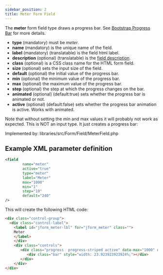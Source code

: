 ```yaml
---
sidebar_position: 2
title: Meter Form Field
---
```


The **meter** form field type draws a progress bar. 
See [Bootstrap Progress Bar](https://getbootstrap.com/2.3.2/components.html#progress) for more details.

- **type** (mandatory) must be *meter*.
- **name** (mandatory) is the unique name of the field.
- **label** (mandatory) (translatable) is the field html label.
- **description** (optional) (translatable) is the [field description](../standard-form-field-attributes.md#description).
- **class** (optional) is a CSS class name for the HTML form field.
- **size** (optional) sets the input size of the field.
- **default** (optional) the initial value of the progress bar.
- **min** (optional) the minimum value of the progress bar.
- **max** (optional) the maximum value of the progress bar.
- **step** (optional) the step at which the progress changes on the bar.
- **animated** (optional) (default:true) sets whether the progress bar is animated or not.
- **active** (optional) (default:false) sets whether the progress bar animation is active. Works with animated.

Note that without setting the min and max values it will probably not work as expected. This is NOT an input type. It just creates a progress bar:

Implemented by: libraries/src/Form/Field/MeterField.php

## Example XML parameter definition 

```xml
<field
        name="meter"
        active="true"
        type="meter"
        label="Meter"
        max="1000"
        min="1"
        step="10"
        default="240"
/>
```
This will create the following HTML code: 

```html
<div class="control-group">
  <div class="control-label">
    <label id="jform_meter-lbl" for="jform_meter" class="">
	Meter
    </label>
    </div>
    <div class="controls">
       <div class="progress  progress-striped active" data-max="1000" data-min="1" data-step="10" data-value="240">		
          <div class="bar" style="width: 23.923923923924%;"></div>
       </div>
    </div>
</div>
```